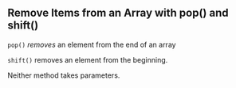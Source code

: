 ## **Remove Items from an Array with pop() and shift()**



`pop()` *removes* an element from the end of an array

`shift()` removes an element from the beginning.

Neither method takes parameters.


